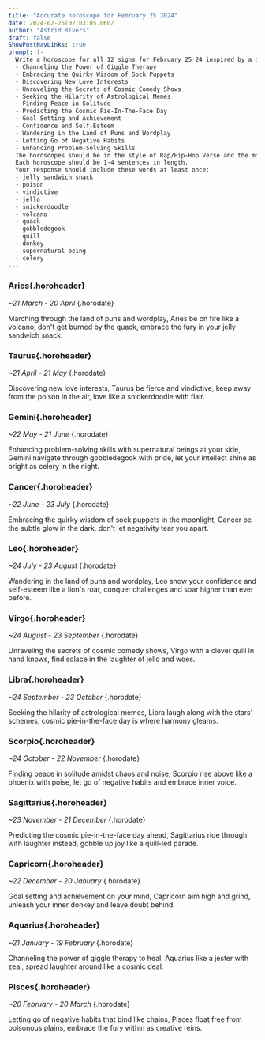 ```yaml
---
title: "Accurate horoscope for February 25 2024"
date: 2024-02-25T02:03:05.060Z
author: "Astrid Rivers"
draft: false
ShowPostNavLinks: true
prompt: |-
  Write a horoscope for all 12 signs for February 25 24 inspired by a different focus for each. Ensure you do not include the focus in the response:
  - Channeling the Power of Giggle Therapy
  - Embracing the Quirky Wisdom of Sock Puppets
  - Discovering New Love Interests
  - Unraveling the Secrets of Cosmic Comedy Shows
  - Seeking the Hilarity of Astrological Memes
  - Finding Peace in Solitude
  - Predicting the Cosmic Pie-In-The-Face Day
  - Goal Setting and Achievement
  - Confidence and Self-Esteem
  - Wandering in the Land of Puns and Wordplay
  - Letting Go of Negative Habits
  - Enhancing Problem-Solving Skills
  The horoscopes should be in the style of Rap/Hip-Hop Verse and the mood of fury
  Each horoscope should be 1-4 sentences in length.
  Your response should include these words at least once:
  - jelly sandwich snack
  - poison
  - vindictive
  - jello
  - snickerdoodle
  - volcano
  - quack
  - gobbledegook
  - quill
  - donkey
  - supernatural being
  - celery
---
```


### Aries{.horoheader}

*~21 March - 20 April*
{.horodate}

Marching through the land of puns and wordplay, Aries be on fire like a volcano, don't get burned by the quack, embrace the fury in your jelly sandwich snack.


### Taurus{.horoheader}

*~21 April - 21 May*
{.horodate}

Discovering new love interests, Taurus be fierce and vindictive, keep away from the poison in the air, love like a snickerdoodle with flair.


### Gemini{.horoheader}

*~22 May - 21 June*
{.horodate}

Enhancing problem-solving skills with supernatural beings at your side, Gemini navigate through gobbledegook with pride, let your intellect shine as bright as celery in the night.


### Cancer{.horoheader}

*~22 June - 23 July*
{.horodate}

Embracing the quirky wisdom of sock puppets in the moonlight, Cancer be the subtle glow in the dark, don't let negativity tear you apart.


### Leo{.horoheader}

*~24 July - 23 August*
{.horodate}

Wandering in the land of puns and wordplay, Leo show your confidence and self-esteem like a lion's roar, conquer challenges and soar higher than ever before.


### Virgo{.horoheader}

*~24 August - 23 September*
{.horodate}

Unraveling the secrets of cosmic comedy shows, Virgo with a clever quill in hand knows, find solace in the laughter of jello and woes.


### Libra{.horoheader}

*~24 September - 23 October*
{.horodate}

Seeking the hilarity of astrological memes, Libra laugh along with the stars' schemes, cosmic pie-in-the-face day is where harmony gleams.


### Scorpio{.horoheader}

*~24 October - 22 November*
{.horodate}

Finding peace in solitude amidst chaos and noise, Scorpio rise above like a phoenix with poise, let go of negative habits and embrace inner voice.


### Sagittarius{.horoheader}

*~23 November - 21 December*
{.horodate}

Predicting the cosmic pie-in-the-face day ahead, Sagittarius ride through with laughter instead, gobble up joy like a quill-led parade.


### Capricorn{.horoheader}

*~22 December - 20 January*
{.horodate}

Goal setting and achievement on your mind, Capricorn aim high and grind, unleash your inner donkey and leave doubt behind.


### Aquarius{.horoheader}

*~21 January - 19 February*
{.horodate}

Channeling the power of giggle therapy to heal, Aquarius like a jester with zeal, spread laughter around like a cosmic deal.


### Pisces{.horoheader}

*~20 February - 20 March*
{.horodate}

Letting go of negative habits that bind like chains, Pisces float free from poisonous plains, embrace the fury within as creative reins.

